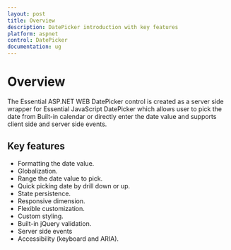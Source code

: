 ```yaml
---
layout: post
title: Overview
description: DatePicker introduction with key features
platform: aspnet
control: DatePicker
documentation: ug
---
```

# Overview 

The Essential ASP.NET WEB DatePicker control is created as a server side wrapper for Essential JavaScript DatePicker which allows user to pick the date from Built-in calendar or directly enter the date value and supports client side and server side events.

## Key features

* Formatting the date value.
* Globalization.
* Range the date value to pick.
* Quick picking date by drill down or up.
* State persistence.
* Responsive dimension.
* Flexible customization.
* Custom styling.
* Built-in jQuery validation.
* Server side events
* Accessibility (keyboard and ARIA).
